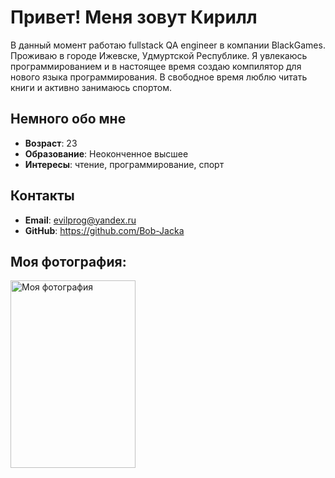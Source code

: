 # Привет! Меня зовут Кирилл

В данный момент работаю fullstack QA engineer в компании BlackGames. Проживаю в городе Ижевске, Удмуртской Республике. Я увлекаюсь программированием и в настоящее время создаю компилятор для нового языка программирования. В свободное время люблю читать книги и активно занимаюсь спортом.

## Немного обо мне

- **Возраст**: 23
- **Образование**: Неоконченное высшее
- **Интересы**: чтение, программирование, спорт

## Контакты

- **Email**: evilprog@yandex.ru
- **GitHub**: https://github.com/Bob-Jacka

## Моя фотография:

<img src="2_к_32.jpg" alt="Моя фотография" width="200" height="300"/>